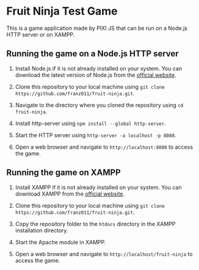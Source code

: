 # Fruit Ninja Test Game

This is a game application made by PIXI JS that can be run on a Node.js HTTP server or on XAMPP.


## Running the game on a Node.js HTTP server

1. Install Node.js if it is not already installed on your system. You can download the latest version of Node.js from the [official website](https://nodejs.org/).

2. Clone this repository to your local machine using `git clone https://github.com/franz011/fruit-ninja.git`.

3. Navigate to the directory where you cloned the repository using `cd fruit-ninja`.

4. Install http-server using `npm install --global http-server`.

5. Start the HTTP server using `http-server -a localhost -p 8080`.

6. Open a web browser and navigate to `http://localhost:8080` to access the game.

## Running the game on XAMPP

1. Install XAMPP if it is not already installed on your system. You can download XAMPP from the [official website](https://www.apachefriends.org/index.html).

2. Clone this repository to your local machine using `git clone https://github.com/franz011/fruit-ninja.git`.

3. Copy the repository folder to the `htdocs` directory in the XAMPP installation directory.

4. Start the Apache module in XAMPP.

5. Open a web browser and navigate to `http://localhost/fruit-ninja` to access the game.
